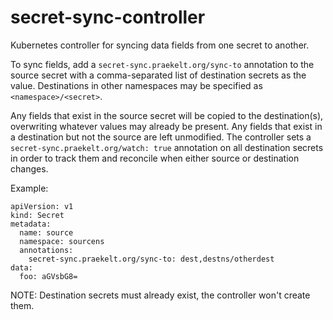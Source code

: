 # secret-sync-controller
Kubernetes controller for syncing data fields from one secret to another.

To sync fields, add a `secret-sync.praekelt.org/sync-to` annotation to the
source secret with a comma-separated list of destination secrets as the value.
Destinations in other namespaces may be specified as `<namespace>/<secret>`.

Any fields that exist in the source secret will be copied to the
destination(s), overwriting whatever values may already be present. Any fields
that exist in a destination but not the source are left unmodified. The
controller sets a `secret-sync.praekelt.org/watch: true` annotation on all
destination secrets in order to track them and reconcile when either source or
destination changes.

Example:
```
apiVersion: v1
kind: Secret
metadata:
  name: source
  namespace: sourcens
  annotations:
    secret-sync.praekelt.org/sync-to: dest,destns/otherdest
data:
  foo: aGVsbG8=
```

NOTE: Destination secrets must already exist, the controller won't create them.
